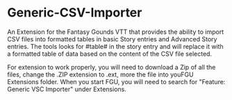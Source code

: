 # Generic-CSV-Importer

An Extension for the Fantasy Gounds VTT that provides the ability to import CSV files into formatted tables in basic Story entries and Advanced Story entries. The tools looks for #table# in the story entry and will replace it with a formatted table of data based on the content of the CSV file selected.

For extension to work properly, you will need to download a Zip of all the files, change the .ZIP extension to .ext, more the file into youFGU Extensions folder. When you start FGU, you will need to search for "Feature: Generic VSC Importer" under Extensions.
